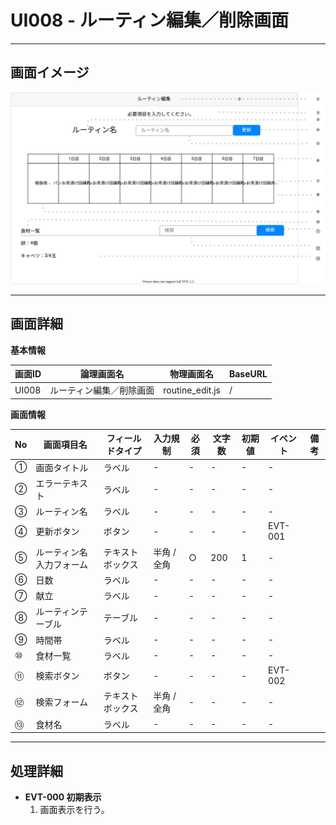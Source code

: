 # UI008 - ルーティン編集／削除画面

---

## 画面イメージ
![画面イメージ](./画面イメージ.drawio.svg)

---

## 画面詳細

**基本情報**

| 画面ID | 論理画面名                  | 物理画面名             | BaseURL |
| ------ | -------------------------- | --------------------- | ------- |
| UI008  | ルーティン編集／削除画面     | routine_edit.js      | /       |

**画面情報**

| No  | 画面項目名              | フィールドタイプ | 入力規制     | 必須 | 文字数 | 初期値 | イベント | 備考 |
| --- | ---------------------- | -------------- | ----------- | ---- | ------ | ------ | -------- | ---- |
| ①   | 画面タイトル            | ラベル         | -           | -    | -      | -      | -        |      |
| ②   | エラーテキスト          | ラベル         | -           | -    | -      | -      | -        |      |
| ③   | ルーティン名            | ラベル         | -           | -    | -      | -      | -        |      |
| ④   | 更新ボタン              | ボタン         | -           | -    | -      | -      | EVT-001  |      |
| ⑤   | ルーティン名入力フォーム | テキストボックス | 半角 / 全角 | ○    | 200    | 1      | -        |      |
| ⑥   | 日数                   | ラベル          | -           | -    | -      | -      | -        |      |
| ⑦   | 献立                   | ラベル          | -           | -    | -      | -      | -        |      |
| ⑧   | ルーティンテーブル      | テーブル         | -          | -    | -      | -      | -        |      |
| ⑨   | 時間帯                 | ラベル           | -          | -    | -      | -      | -        |      |
| ⑩   | 食材一覧               | ラベル           | -          | -    | -      | -      | -        |      |
| ⑪   | 検索ボタン             | ボタン           | -          | -    | -      | -      | EVT-002  |      |
| ⑫   | 検索フォーム           | テキストボックス  | 半角 / 全角 | -    | -      | -      | -        |      |
| ⑬   | 食材名                 | ラベル           | -         | -    | -      | -      | -        |      |


---

## 処理詳細

- **EVT-000 初期表示**
    1. 画面表示を行う。

<br>

